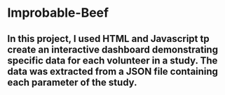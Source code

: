 # Improbable-Beef

## In this project, I used HTML and Javascript tp create an interactive dashboard demonstrating specific data for each volunteer in a study. The data was extracted from a JSON file containing each parameter of the study. 

